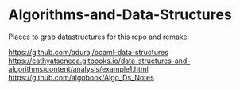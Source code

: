 # Algorithms-and-Data-Structures

Places to grab datastructures for this repo and remake:

https://github.com/aduraj/ocaml-data-structures
https://cathyatseneca.gitbooks.io/data-structures-and-algorithms/content/analysis/example1.html
https://github.com/algobook/Algo_Ds_Notes



